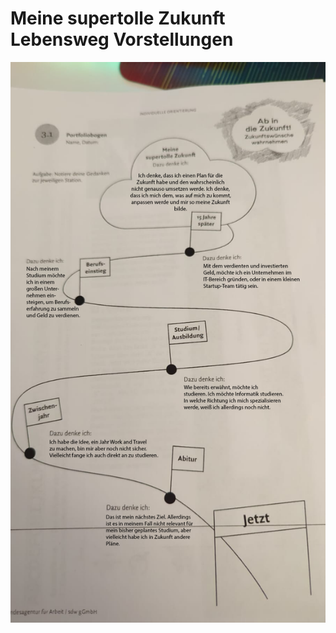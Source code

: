 # Meine supertolle Zukunft Lebensweg Vorstellungen

![WhatsApp Bild 2022-11-15 um 17.23.26.png](Meine%20supertolle%20Zukunft%20Lebensweg%20Vorstellungen/WhatsApp_Bild_2022-11-15_um_17.23.26.png)